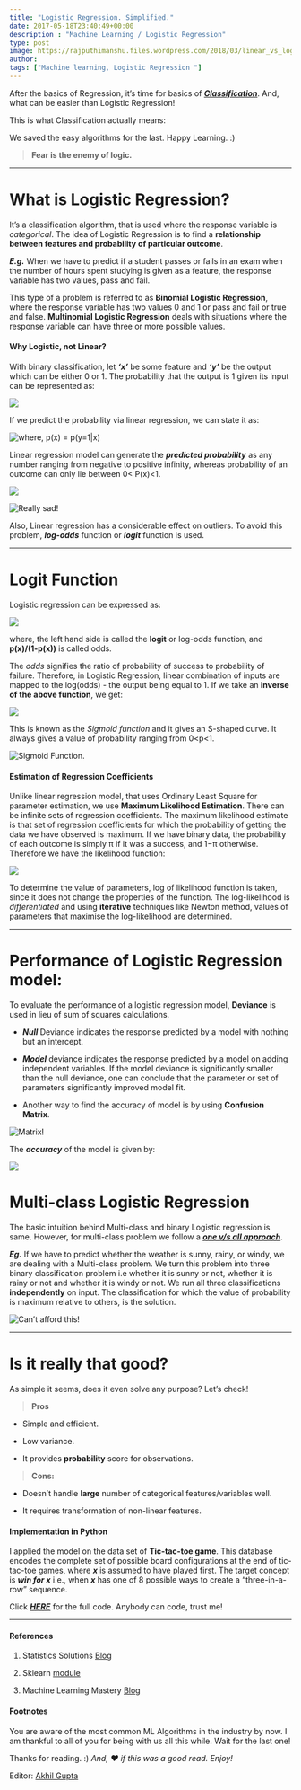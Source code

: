 ```yaml
---
title: "Logistic Regression. Simplified."
date: 2017-05-18T23:40:49+00:00
description : "Machine Learning / Logistic Regression"
type: post
image: https://rajputhimanshu.files.wordpress.com/2018/03/linear_vs_logistic_regression.jpg
author: 
tags: ["Machine learning, Logistic Regression "]
---
```


After the basics of Regression, it’s time for basics of [**_Classification_**](https://en.wikipedia.org/wiki/Statistical_classification). And, what can be easier than Logistic Regression!

This is what Classification actually means:

<!-- ![**As simple as dividing waste!**](https://cdn-images-1.medium.com/max/1608/1*D70wG-VO7GFq85VFejundA.jpeg) -->

We saved the easy algorithms for the last. Happy Learning. :)

> **Fear is the enemy of logic.**

---

# What is Logistic Regression?

It’s a classification algorithm, that is used where the response variable is _categorical_. The idea of Logistic Regression is to find a **relationship between features and probability of particular outcome**.

**_E.g._** When we have to predict if a student passes or fails in an exam when the number of hours spent studying is given as a feature, the response variable has two values, pass and fail.

This type of a problem is referred to as **Binomial Logistic Regression**, where the response variable has two values 0 and 1 or pass and fail or true and false. **Multinomial Logistic Regression** deals with situations where the response variable can have three or more possible values.

#### **Why Logistic, not Linear?**

With binary classification, let **_‘x’_** be some feature and **_‘y’_** be the output which can be either 0 or 1.
The probability that the output is 1 given its input can be represented as:

![](https://cdn-images-1.medium.com/max/216/1*iD2rPu9uSmbdnyr_MX56mA.png)

If we predict the probability via linear regression, we can state it as:

![**where, p(x) = p(y=1|x)**](https://cdn-images-1.medium.com/max/266/1*A90h5vYcJxryhkiG7FUnaQ.png)

Linear regression model can generate the **_predicted probability_** as any number ranging from negative to positive infinity, whereas probability of an outcome can only lie between 0< P(x)<1.

![](https://cdn-images-1.medium.com/max/784/1*2AeOSbi6XSGqrzR8SUlsYg.png)

![**Really sad!**](https://cdn-images-1.medium.com/max/740/1*P2BkINWKNvIwT8y0YUDj3g.png)

Also, Linear regression has a considerable effect on outliers.
To avoid this problem, **_log-odds_** function or **_logit_** function is used.

---

# Logit Function

Logistic regression can be expressed as:

![](https://cdn-images-1.medium.com/max/382/1*cv_XjOv_xhnvQY7HTRRtKQ.png)

where, the left hand side is called the **logit** or log-odds function, and **p(x)/(1-p(x))** is called odds.

The _odds_ signifies the ratio of probability of success to probability of failure. Therefore, in Logistic Regression, linear combination of inputs are mapped to the log(odds) - the output being equal to 1.
If we take an **inverse of the above function**, we get:

![](https://cdn-images-1.medium.com/max/344/1*qcUUCawiuow86cu0J1AW8Q.png)

This is known as the _Sigmoid function_ and it gives an S-shaped curve. It always gives a value of probability ranging from 0<p<1.

![**Sigmoid Function.**](https://cdn-images-1.medium.com/max/750/1*ffAa2m8fCKsBZ0PmQsKBXg.png)

#### Estimation of Regression Coefficients

Unlike linear regression model, that uses Ordinary Least Square for parameter estimation, we use **Maximum Likelihood Estimation**.
There can be infinite sets of regression coefficients. The maximum likelihood estimate is that set of regression coefficients for which the probability of getting the data we have observed is maximum.
If we have binary data, the probability of each outcome is simply π if it was a success, and 1−π otherwise. Therefore we have the likelihood function:

![](https://cdn-images-1.medium.com/max/536/1*ga53kjRTwNd7NZeO2bFxaA.png)

To determine the value of parameters, log of likelihood function is taken, since it does not change the properties of the function.
The log-likelihood is _differentiated_ and using **iterative** techniques like Newton method, values of parameters that maximise the log-likelihood are determined.

---

# Performance of Logistic Regression model:

To evaluate the performance of a logistic regression model, **Deviance** is used in lieu of sum of squares calculations.

- **_Null_** Deviance indicates the response predicted by a model with nothing but an intercept.

- **_Model_** deviance indicates the response predicted by a model on adding independent variables. If the model deviance is significantly smaller than the null deviance, one can conclude that the parameter or set of parameters significantly improved model fit.

- Another way to find the accuracy of model is by using **Confusion Matrix**.

![**Matrix!**](https://cdn-images-1.medium.com/max/1592/1*WLVTiRVgRcADkZiew7yyOw.png)

The **_accuracy_** of the model is given by:

![](https://cdn-images-1.medium.com/max/1186/1*zlU0zuPnWPeLJT4Ejr3JSw.png)

# Multi-class Logistic Regression

The basic intuition behind Multi-class and binary Logistic regression is same. However, for multi-class problem we follow a [**_one v/s all approach_**](https://houxianxu.github.io/implementation/One-vs-All-LogisticRegression.html).

**_Eg._** If we have to predict whether the weather is sunny, rainy, or windy, we are dealing with a Multi-class problem. We turn this problem into three binary classification problem i.e whether it is sunny or not, whether it is rainy or not and whether it is windy or not. We run all three classifications **independently** on input. The classification for which the value of probability is maximum relative to others, is the solution.

![**Can’t afford this!**](https://cdn-images-1.medium.com/max/1438/1*P_BdP89ac9dcWAMDTBoaPw.png)

---

# Is it really that good?

As simple it seems, does it even solve any purpose? Let’s check!

> **Pros**

- Simple and efficient.

- Low variance.

- It provides **probability** score for observations.

> **Cons:**

- Doesn’t handle **large** number of categorical features/variables well.

- It requires transformation of non-linear features.

#### **Implementation in Python**

I applied the model on the data set of **Tic-tac-toe game**. This database encodes the complete set of possible board configurations at the end of tic-tac-toe games, where **_x_** is assumed to have played first. The target concept is **_win for x_** i.e., when **_x_** has one of 8 possible ways to create a “three-in-a-row” sequence.

Click [**_HERE_**](https://anaconda.org/apoorvaagarwall/logistic-regression/notebook) for the full code. Anybody can code, trust me!

---

#### References

1. Statistics Solutions [Blog](http://www.statisticssolutions.com/what-is-logistic-regression/)

1. Sklearn [module](http://scikit-learn.org/stable/modules/generated/sklearn.linear_model.LogisticRegression.html)

1. Machine Learning Mastery [Blog](http://machinelearningmastery.com/logistic-regression-for-machine-learning/)

#### Footnotes

You are aware of the most common ML Algorithms in the industry by now. I am thankful to all of you for being with us all this while.
Wait for the last one!

Thanks for reading. :)
_And, ❤ if this was a good read. Enjoy!_

Editor: [Akhil Gupta](https://medium.com/u/ae175187b1b9)

